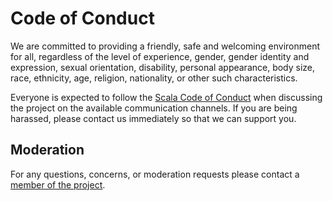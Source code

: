 [comment]: <> (Code of conduct for the repository. Links to the Scala Code of Conduct.)

# Code of Conduct

We are committed to providing a friendly, safe and welcoming
environment for all, regardless of the level of experience, gender, gender
identity and expression, sexual orientation, disability, personal
appearance, body size, race, ethnicity, age, religion, nationality, or
other such characteristics.

Everyone is expected to follow the
[Scala Code of Conduct](https://www.scala-lang.org/conduct/) when
discussing the project on the available communication channels. If you
are being harassed, please contact us immediately so that we can
support you.

## Moderation

For any questions, concerns, or moderation requests please contact a
[member of the project](AUTHORS.md#maintainers).